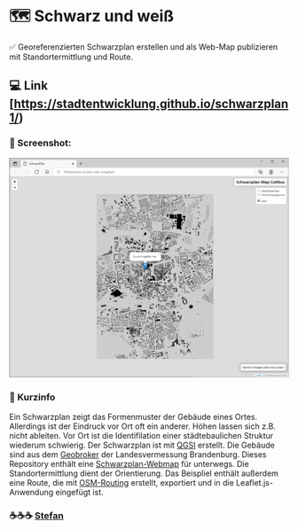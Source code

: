 # :world_map: Schwarz und weiß
:white_check_mark: Georeferenzierten Schwarzplan erstellen und als Web-Map publizieren mit Standortermittlung und Route.

## :computer: Link [https://stadtentwicklung.github.io/schwarzplan1/)

### :camera_flash: Screenshot:
![Screenshot der GitHub-Pages App](https://raw.githubusercontent.com/stadtentwicklung/schwarzplan1/master/img/Screenshot.PNG)

### :rocket: Kurzinfo

Ein Schwarzplan zeigt das Formenmuster der Gebäude eines Ortes. Allerdings ist der Eindruck vor Ort oft ein anderer. Höhen lassen sich z.B. nicht ableiten. Vor Ort ist die Identifilation einer städtebaulichen Struktur wiederum schwierig. Der Schwarzplan ist mit [QGSI](https://github.com/qgis/QGIS) erstellt. Die Gebäude sind aus dem [Geobroker](https://geobroker.geobasis-bb.de/) der Landesvermessung Brandenburg. Dieses Repository enthält eine [Schwarzplan-Webmap](https://stadtentwicklung.github.io/schwarzplan1/) für unterwegs. Die Standortermittlung dient der Orientierung. Das Beispliel enthält außerdem eine Route, die mit [OSM-Routing](https://routing.openstreetmap.de/?z=13&center=51.761094%2C14.363766&hl=en&alt=0&srv=1) erstellt, exportiert und in die Leaflet.js-Anwendung eingefügt ist.

### :coffee::coffee::coffee: [Stefan](https://github.com/stefanstoehr)
